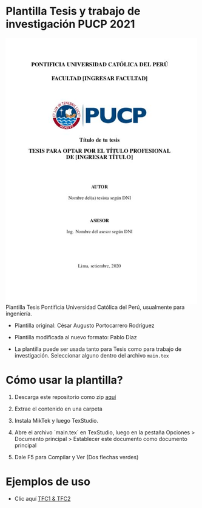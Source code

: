 # Plantilla Tesis y trabajo de investigación PUCP 2021

<img src="img/plantilla.jpg"
     alt="Plantilla tesis PUCP y trabajo de investigacion PUCP"
     style="float: left; margin-right: 10px;" />

Plantilla Tesis Pontificia Universidad Católica del Perú, usualmente para ingeniería.

- Plantilla original: César Augusto Portocarrero Rodríguez

- Plantilla modificada al nuevo formato: Pablo Díaz

- La plantilla puede ser usada tanto para Tesis como para trabajo de investigación. Seleccionar alguno dentro del archivo `main.tex`

# Cómo usar la plantilla?

1. Descarga este repositorio como zip [aquí](https://github.com/ZurMaD/plantilla_tesis_pucp/archive/master.zip)

2. Extrae el contenido en una carpeta

3. Instala MikTek y luego TexStudio.

4. Abre el archivo ´main.tex´ en TexStudio, luego en la pestaña Opciones > Documento principal > Establecer este documento como documento principal

5. Dale F5 para Compilar y Ver (Dos flechas verdes)

# Ejemplos de uso

- Clic aquí [TFC1 & TFC2](https://github.com/ZurMaD/tesis_pregrado_pucp)
